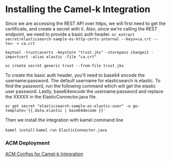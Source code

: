 # Installing the Camel-k Integration

Since we are accessing the REST API over https, we will first need to get the certificate, and create a secret with it.
Also, since we're calling the REST endpoint, we need to provide a basic auth header.
`oc extract secret/elasticsearch-sample-es-http-certs-internal --keys=ca.crt --to=- > ca.crt`

`keytool -trustcacerts -keystore "trust.jks" -storepass changeit -importcert -alias elastic -file "ca.crt"`

`oc create secret generic trust --from-file trust.jks`

To create the basic auth header, you'll need to base64 encode the username:password.  The default username for 
elasticsearch is elastic.  To find the password, run the following command which will get the elastic user password.
Lastly, base64encode the username:password and replace the XXXXX in the ElasticConnector.java file.  

`oc get secret "elasticsearch-sample-es-elastic-user" -o go-template='{{.data.elastic | base64decode }}'`

Then we install the integration with kamel command line

`kamel install`
`kamel run ElasticConnector.java`

### ACM Deployment 
[ACM Configs for Camel-k Integration](acm-configs/README.md)